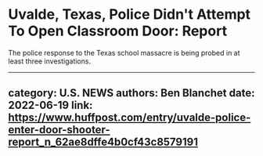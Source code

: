 # Uvalde, Texas, Police Didn't Attempt To Open Classroom Door: Report

The police response to the Texas school massacre is being probed in at least three investigations.

---
category: U.S. NEWS
authors: Ben Blanchet
date: 2022-06-19
link: https://www.huffpost.com/entry/uvalde-police-enter-door-shooter-report_n_62ae8dffe4b0cf43c8579191
---
